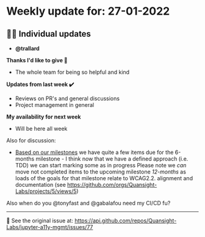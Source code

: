 # Weekly update for: 27-01-2022

## :singer: Individual updates

- **@trallard** 

 **Thanks I'd like to give 🙌**
-  The whole team for being so helpful and kind

**Updates from last week :heavy_check_mark:**
- Reviews on PR's and general discussions
- Project management in general

**My availability for next week**
-  Will be here all week

Also for discussion:

- [Based on our milestones](https://github.com/orgs/Quansight-Labs/projects/5/views/15) we have quite a few items due for the 6-months milestone - I think now that we have a defined approach (i.e. TDD) we can start marking some as in progress
Please note we *can* move not completed items to the upcoming milestone *12-months* as loads of the goals for that milestone relate to WCAG2.2. alignment and documentation (see https://github.com/orgs/Quansight-Labs/projects/5/views/5)

Also when do you @tonyfast  and @gabalafou  need my CI/CD fu?
 
---


:link: See the original issue at: <https://api.github.com/repos/Quansight-Labs/jupyter-a11y-mgmt/issues/77>

